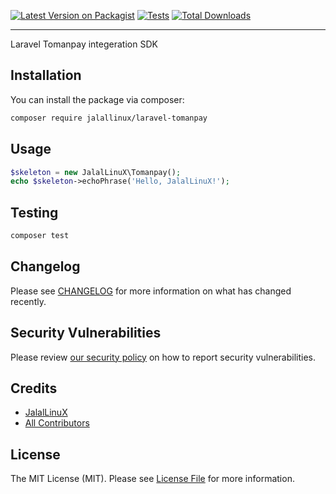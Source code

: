 [![Latest Version on Packagist](https://img.shields.io/packagist/v/jalallinux/laravel-tomanpay.svg?style=flat-square)](https://packagist.org/packages/jalallinux/laravel-tomanpay)
[![Tests](https://github.com/jalallinux/laravel-tomanpay/actions/workflows/run-tests.yml/badge.svg?branch=main)](https://github.com/jalallinux/laravel-tomanpay/actions/workflows/run-tests.yml)
[![Total Downloads](https://img.shields.io/packagist/dt/jalallinux/laravel-tomanpay.svg?style=flat-square)](https://packagist.org/packages/jalallinux/laravel-tomanpay)
<!--delete-->
---
Laravel Tomanpay integeration SDK

## Installation

You can install the package via composer:

```bash
composer require jalallinux/laravel-tomanpay
```

## Usage

```php
$skeleton = new JalalLinuX\Tomanpay();
echo $skeleton->echoPhrase('Hello, JalalLinuX!');
```

## Testing

```bash
composer test
```

## Changelog

Please see [CHANGELOG](CHANGELOG.md) for more information on what has changed recently.

## Security Vulnerabilities

Please review [our security policy](../../security/policy) on how to report security vulnerabilities.

## Credits

- [JalalLinuX](https://github.com/jalallinux)
- [All Contributors](../../contributors)

## License

The MIT License (MIT). Please see [License File](LICENSE.md) for more information.
